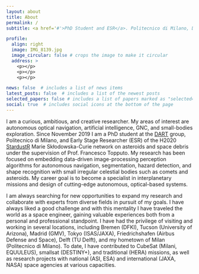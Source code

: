 ```yaml
---
layout: about
title: About
permalink: /
subtitle: <a href='#'>PhD Student and ESR</a>. Politecnico di Milano, DART group 

profile:
  align: right
  image: IMG_8139.jpg
  image_circular: false # crops the image to make it circular
  address: >
    <p></p>
    <p></p>
    <p></p>

news: false  # includes a list of news items
latest_posts: false  # includes a list of the newest posts
selected_papers: false # includes a list of papers marked as "selected={true}"
social: true  # includes social icons at the bottom of the page
---
```


I am a curious, ambitious, and creative researcher. My areas of interest are autonomous optical navigation, artificial intelligence, GNC, and small-bodies exploration. Since November 2019 I am a PhD student at the <a href="https://dart.polimi.it/">DART</a> group, Politecnico di Milano, and Early Stage Researcher (ESR) of the H2020 <a href="http://www.stardust-network.eu/">StardustR</a> Marie Skłodowska-Curie network on asteroids and space debris under the supervision of Prof. Francesco Topputo. My research has been focused on embedding data-driven image-processing perception algorithms for autonomous navigation, segmentation, hazard detection, and shape recognition with small irregular celestial bodies such as comets and asteroids. My career goal is to become a specialist in interplanetary missions and design of cutting-edge autonomous, optical-based systems.

I am always searching for new opportunities to expand my research and collaborate with experts from diverse fields in pursuit of my goals. I have always liked a good challenge and with this mentality I have traveled the world as a space engineer, gaining valuable experiences both from a personal and professional standpoint. I have had the privilege of visiting and working in several locations, including Bremen (DFKI), Tucson (University of Arizona), Madrid (GMV), Tokyo (ISAS/JAXA), Friedrichshafen (Airbus Defense and Space), Delft (TU Delft), and my hometown of Milan (Politecnico di Milano). To date, I have contributed to CubeSat (Milani, EQUULEUS), smallsat (DESTINY+), and traditional (HERA) missions, as well as research projects with national (ASI, ESA) and international (JAXA, NASA) space agencies at various capacities.
